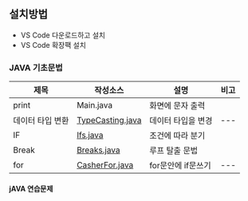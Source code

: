 ## 설치방법
- VS Code 다운로드하고 설치
- VS Code 확장팩 설치
### JAVA 기초문법
| 제목 | 작성소스 | 설명 | 비고 |
| --- | --- | --- | --- |
| print | Main.java  | 화면에 문자 출력  |   | 
| 데이터 타입 변환 | [TypeCasting.java]() | 데이터 타입을 변경 | --- |
| IF | [Ifs.java](./src/ifs.java) | 조건에 따라 분기 | |
| Break | [Breaks.java](./src/Breaks.java) | 루프 탈출 문법 |  |
| for | [CasherFor.java](./src/cases/CasherFor.java) | for문안에 if문쓰기 | --- |


#### jAVA 연습문제

